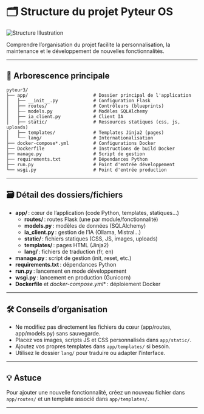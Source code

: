 # 🗂️ Structure du projet Pyteur OS

![Structure Illustration](https://images.unsplash.com/photo-1465101178521-c1a9136a3b41?auto=format&fit=crop&w=800&q=80)

Comprendre l’organisation du projet facilite la personnalisation, la maintenance et le développement de nouvelles fonctionnalités.

---

## 📁 Arborescence principale

```
pyteur3/
├── app/                        # Dossier principal de l'application
│   ├── __init__.py             # Configuration Flask
│   ├── routes/                 # Contrôleurs (blueprints)
│   ├── models.py               # Modèles SQLAlchemy
│   ├── ia_client.py            # Client IA
│   ├── static/                 # Ressources statiques (css, js, uploads)
│   ├── templates/              # Templates Jinja2 (pages)
│   └── lang/                   # Internationalisation
├── docker-compose*.yml         # Configurations Docker
├── Dockerfile                  # Instructions de build Docker
├── manage.py                   # Script de gestion
├── requirements.txt            # Dépendances Python
├── run.py                      # Point d'entrée développement
└── wsgi.py                     # Point d'entrée production
```

---

## 🗃️ Détail des dossiers/fichiers

- **app/** : cœur de l’application (code Python, templates, statiques…)
  - **routes/** : routes Flask (une par module/fonctionnalité)
  - **models.py** : modèles de données (SQLAlchemy)
  - **ia_client.py** : gestion de l’IA (Ollama, Mistral…)
  - **static/** : fichiers statiques (CSS, JS, images, uploads)
  - **templates/** : pages HTML (Jinja2)
  - **lang/** : fichiers de traduction (fr, en)
- **manage.py** : script de gestion (init, reset, etc.)
- **requirements.txt** : dépendances Python
- **run.py** : lancement en mode développement
- **wsgi.py** : lancement en production (Gunicorn)
- **Dockerfile** et **docker-compose*.yml** : déploiement Docker

---

## 🛠️ Conseils d’organisation

- Ne modifiez pas directement les fichiers du cœur (app/routes, app/models.py) sans sauvegarde.
- Placez vos images, scripts JS et CSS personnalisés dans `app/static/`.
- Ajoutez vos propres templates dans `app/templates/` si besoin.
- Utilisez le dossier `lang/` pour traduire ou adapter l’interface.

---

## 💡 Astuce

Pour ajouter une nouvelle fonctionnalité, créez un nouveau fichier dans `app/routes/` et un template associé dans `app/templates/`.

---

